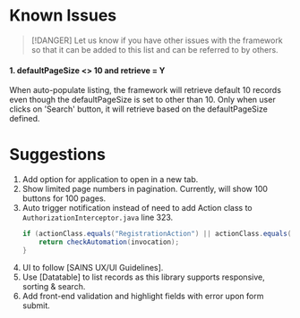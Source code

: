 # Known Issues

> [!DANGER]
> Let us know if you have other issues with the framework so that it can be added to this list and can be referred to by others.

#### 1. defaultPageSize <> 10 and retrieve = Y
	
When auto-populate listing, the framework will retrieve default 10 records even though the defaultPageSize is set to other than 10. Only when user clicks on 'Search' button, it will retrieve based on the defaultPageSize defined.
	
# Suggestions

1. Add option for application to open in a new tab.
2. Show limited page numbers in pagination. Currently, will show 100 buttons for 100 pages.
3. Auto trigger notification instead of need to add Action class to `AuthorizationInterceptor.java` line 323.
	```java
	if (actionClass.equals("RegistrationAction") || actionClass.equals("LoginEssAction") || actionClass.equals("LoginEssAction")) {
		return checkAutomation(invocation);
	}
	```
4. UI to follow [SAINS UX/UI Guidelines].
5. Use [Datatable] to list records as this library supports responsive, sorting & search.
6. Add front-end validation and highlight fields with error upon form submit.